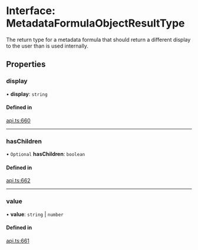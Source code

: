 # Interface: MetadataFormulaObjectResultType

The return type for a metadata formula that should return a different display to the user
than is used internally.

## Properties

### display

• **display**: `string`

#### Defined in

[api.ts:660](https://github.com/coda/packs-sdk/blob/main/api.ts#L660)

___

### hasChildren

• `Optional` **hasChildren**: `boolean`

#### Defined in

[api.ts:662](https://github.com/coda/packs-sdk/blob/main/api.ts#L662)

___

### value

• **value**: `string` \| `number`

#### Defined in

[api.ts:661](https://github.com/coda/packs-sdk/blob/main/api.ts#L661)
